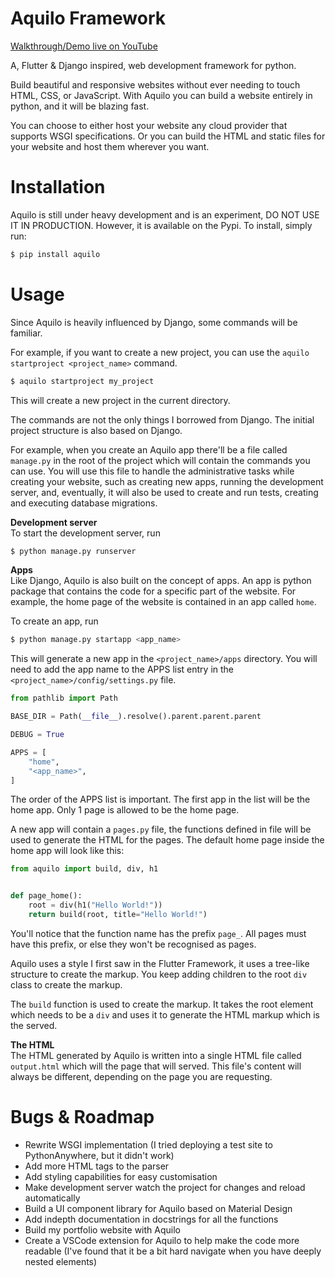 # Aquilo Framework

[Walkthrough/Demo live on YouTube](https://www.youtube.com/watch?v=NQvrsgKeQpA&t=6s&ab_channel=VUYO)

A, Flutter & Django inspired, web development framework for python.

Build beautiful and responsive websites without ever needing to touch HTML, CSS, or JavaScript.
With Aquilo you can build a website entirely in python, and it will be blazing fast.

You can choose to either host your website any cloud provider that supports WSGI specifications.
Or you can build the HTML and static files for your website
and host them wherever you want.

# Installation

Aquilo is still under heavy development and is an experiment, DO NOT USE IT IN PRODUCTION.
However, it is available on the Pypi. To install, simply run:

```bash 
$ pip install aquilo
```

# Usage

Since Aquilo is heavily influenced by Django, some commands will be familiar.

For example, if you want to create a new project, you can use the `aquilo startproject <project_name>` command.

```bash
$ aquilo startproject my_project
```

This will create a new project in the current directory.

The commands are not the only things I borrowed from Django. The initial project structure is also based on Django.

For example, when you create an Aquilo app there'll be a file called `manage.py` in the root of the project which will
contain the commands you can use.
You will use this file to handle the administrative tasks while creating your website, such as creating new apps, running the
development server, and, eventually, it will also be used
to create and run tests, creating and executing database migrations.

**Development server** <br>
To start the development server, run

```bash
$ python manage.py runserver
```

**Apps** <br>
Like Django, Aquilo is also built on the concept of apps. An app is python package that contains the code for a specific part of the
website. For example, the home page of the website is contained in an app called `home`.

To create an app, run

```bash
$ python manage.py startapp <app_name>
```

This will generate a new app in the `<project_name>/apps` directory. You will need to add the app name to the APPS list entry in the `<project_name>/config/settings.py` file.

```python
from pathlib import Path

BASE_DIR = Path(__file__).resolve().parent.parent.parent

DEBUG = True

APPS = [
    "home",
    "<app_name>",
]
```

The order of the APPS list is important. The first app in the list will be the home app. Only 1 page is allowed to be the home page.

A new app will contain a `pages.py` file, the functions defined in file
will be used to generate the HTML for the pages. The default home page inside the home app will look like this:

```python
from aquilo import build, div, h1


def page_home():
    root = div(h1("Hello World!"))
    return build(root, title="Hello World!")
```

You'll notice that the function name has the prefix `page_`. All pages must have this prefix, or else they won't be recognised as pages.

Aquilo uses a style I first saw in the Flutter Framework, it uses a tree-like structure to create the markup.
You keep adding children to the root `div` class to create the markup.

The `build` function is used to create the markup. It takes the root element which needs to be a `div` and uses it to generate the HTML markup which is the served.

**The HTML** <br>
The HTML generated by Aquilo is written into a single HTML file called `output.html` which will the page that will served.
This file's content will always be different, depending on the page you are requesting.

# Bugs & Roadmap
- Rewrite WSGI implementation (I tried deploying a test site to PythonAnywhere, but it didn't work)
- Add more HTML tags to the parser
- Add styling capabilities for easy customisation
- Make development server watch the project for changes and reload automatically
- Build a UI component library for Aquilo based on Material Design
- Add indepth documentation in docstrings for all the functions
- Build my portfolio website with Aquilo
- Create a VSCode extension for Aquilo to help make the code more readable (I've found that it be a bit hard navigate when you have deeply nested elements)
